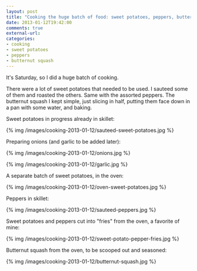 ```yaml
---
layout: post
title: "Cooking the huge batch of food: sweet potatoes, peppers, butternut squash"
date: 2013-01-12T19:42:00
comments: true
external-url: 
categories: 
- cooking
- sweet potatoes
- peppers
- butternut squash
---
```

It's Saturday, so I did a huge batch of cooking.

There were a lot of sweet potatoes that needed to be used. I sauteed some of them and roasted the others. Same with the assorted peppers. The butternut squash I kept simple, just slicing in half, putting them face down in a pan with some water, and baking.

Sweet potatoes in progress already in skillet:

{% img /images/cooking-2013-01-12/sauteed-sweet-potatoes.jpg %}

Preparing onions (and garlic to be added later):

{% img /images/cooking-2013-01-12/onions.jpg %}

{% img /images/cooking-2013-01-12/garlic.jpg %}

A separate batch of sweet potatoes, in the oven:

{% img /images/cooking-2013-01-12/oven-sweet-potatoes.jpg %}

Peppers in skillet:

{% img /images/cooking-2013-01-12/sauteed-peppers.jpg %}

Sweet potatoes and peppers cut into "fries" from the oven, a favorite of mine:

{% img /images/cooking-2013-01-12/sweet-potato-pepper-fries.jpg %}

Butternut squash from the oven, to be scooped out and seasoned:

{% img /images/cooking-2013-01-12/butternut-squash.jpg %}
